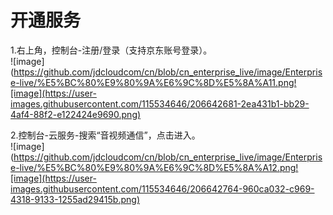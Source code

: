 # 开通服务

1.右上角，控制台-注册/登录（支持京东账号登录）。  
![image](https://github.com/jdcloudcom/cn/blob/cn_enterprise_live/image/Enterprise-live/%E5%BC%80%E9%80%9A%E6%9C%8D%E5%8A%A11.png![image](https://user-images.githubusercontent.com/115534646/206642681-2ea431b1-bb29-4af4-88f2-e122424e9690.png)


2.控制台-云服务-搜索“音视频通信”，点击进入。    
![image](https://github.com/jdcloudcom/cn/blob/cn_enterprise_live/image/Enterprise-live/%E5%BC%80%E9%80%9A%E6%9C%8D%E5%8A%A12.png![image](https://user-images.githubusercontent.com/115534646/206642764-960ca032-c969-4318-9133-1255ad29415b.png)

